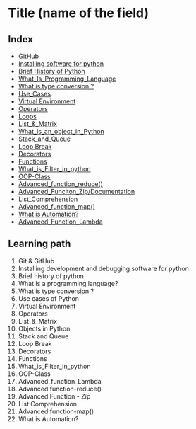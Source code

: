 <!--
1. Every major folder, for example, Frontend Web Development, Backend Web Development, Data Structures and Algorithm, etc, will have an index page.
2. Every index page should have a title, index with a link to all the language/topic folders, and a Learning path.
3. The learning path should act as a roadmap to the learners. The learners should not be clueless after coming to the repository.
    -->

# Title (name of the field)

## Index

- [GitHub](./Git_And_GitHub)
- [Installing software for python](./Installing_Software)
- [Brief History of Python](./History_Of_Python)
- [What_Is_Programming_Language](./What_Is_Programming_Language)
- [What is type conversion ?](./Type_Conversion)
- [Use_Cases](./Use_Cases)
- [Virtual Environment](./Virtual_Environment)
- [Operators](./Operators)
- [Loops](./Loops)
- [List\_&_Matrix](./List_&_Matrix)
- [What_is_an_object_in_Python](./What_is_an_object_in_Python)
- [Stack_and_Queue](./Stack_and_Queue)
- [Loop Break](./Loops_Break)
- [Decorators](./Decorators)
- [Functions](./Functions)
- [What_is_Filter_in_python](./What_is_Filter_in_python)
- [OOP-Class](./OOP-Class)
- [Advanced_function_reduce()](<./Advanced_function_reduce()>)
- [Advanced_Funciton_Zip/Documentation](./Advanced_Funciton_Zip/Documentation)
- [List_Comprehension](./List_Comprehension)
- [Advanced_function_map()](./Advanced_function_map())
- [What is Automation?](./What_is_Automation)
- [Advanced_Function_Lambda](./Advanced_Function_Lambda)


## Learning path

1. Git & GitHub
2. Installing development and debugging software for python
3. Brief history of python
4. What is a programming language?
5. What is type conversion ?
6. Use cases of Python
7. Virtual Environment
8. Operators
9. List\_&_Matrix
10. Objects in Python
11. Stack and Queue
12. Loop Break
13. Decorators
14. Functions
14. What_is_Filter_in_python
15. OOP-Class
16. Advanced_function_Lambda
17. Advanced function-reduce()
18. Advanced Function - Zip
19. List Comprehension
20. Advanced function-map()
21. What is Automation?

